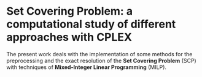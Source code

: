 # Set Covering Problem: a computational study of different approaches with CPLEX

The present work deals with the implementation of some methods for the preprocessing and the exact resolution of the **Set Covering Problem** (SCP) with techniques of **Mixed-Integer Linear Programming** (MILP).
